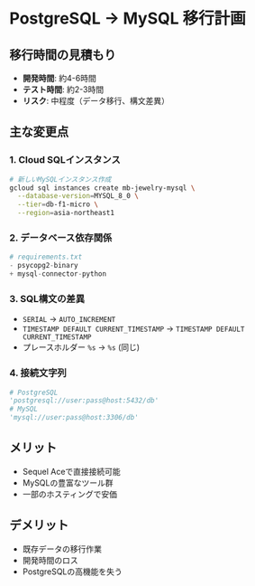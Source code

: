 # PostgreSQL → MySQL 移行計画

## 移行時間の見積もり
- **開発時間**: 約4-6時間
- **テスト時間**: 約2-3時間
- **リスク**: 中程度（データ移行、構文差異）

## 主な変更点

### 1. Cloud SQLインスタンス
```bash
# 新しいMySQLインスタンス作成
gcloud sql instances create mb-jewelry-mysql \
  --database-version=MYSQL_8_0 \
  --tier=db-f1-micro \
  --region=asia-northeast1
```

### 2. データベース依存関係
```python
# requirements.txt
- psycopg2-binary
+ mysql-connector-python
```

### 3. SQL構文の差異
- `SERIAL` → `AUTO_INCREMENT`
- `TIMESTAMP DEFAULT CURRENT_TIMESTAMP` → `TIMESTAMP DEFAULT CURRENT_TIMESTAMP`
- プレースホルダー `%s` → `%s` (同じ)

### 4. 接続文字列
```python
# PostgreSQL
'postgresql://user:pass@host:5432/db'
# MySQL  
'mysql://user:pass@host:3306/db'
```

## メリット
- Sequel Aceで直接接続可能
- MySQLの豊富なツール群
- 一部のホスティングで安価

## デメリット
- 既存データの移行作業
- 開発時間のロス
- PostgreSQLの高機能を失う